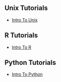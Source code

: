 ## Unix Tutorials

- [Intro To Unix](./intro-to-unix/intro-to-unix.md)

## R Tutorials

- [Intro To R](./intro-to-r/r-ondemand.md)

## Python Tutorials

- [Intro To Python](./intro-to-python/python-ondemand.md)
